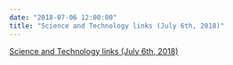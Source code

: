 ```yaml
---
date: "2018-07-06 12:00:00"
title: "Science and Technology links (July 6th, 2018)"
---
```


[Science and Technology links (July 6th, 2018)](/lemire/blog/2018/07-06-science-and-technology-links-july-6th-2018)

